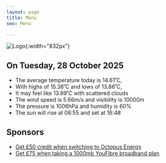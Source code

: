 ```yaml
---
layout: page
title: Menu
seo: Menu

---
```


![Logo](/images/logo.jpg){:width="832px"}

<!-- weather_marker starts -->
## On Tuesday, 28 October 2025

- The average temperature today is 14.61˚C,
- With highs of 15.38˚C and lows of 13.86˚C,
- It may feel like 13.69˚C with scattered clouds
- The wind speed is 5.66m/s and visibility is 10000m
- The pressure is 1006hPa and humidity is 60%
- The sun will rise at 06:55 and set at 16:48

<!-- weather_marker ends -->

## Sponsors

- [Get £50 credit when switching to Octopus Energy](https://bit.ly/3oD1nnS)
- [Get £75 when taking a 1000mb YouFibre broadband plan](https://aklam.io/91zWhU?)
